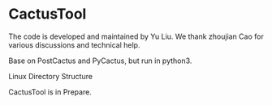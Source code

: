 # CactusTool

The code is developed and maintained by Yu Liu. We thank zhoujian Cao for various discussions and technical help.

Base on PostCactus and PyCactus, but run in python3.

Linux Directory Structure

CactusTool is in Prepare.